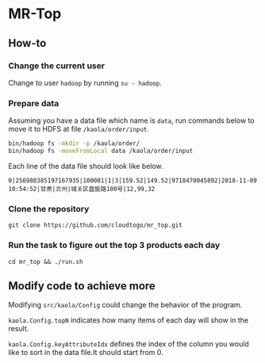 # MR-Top

## How-to

### Change the current user

Change to user `hadoop` by running `su - hadoop`.

### Prepare data

Assuming you have a data file which name is `data`, run commands below to move it to HDFS at file `/kaola/order/input`.

```bash
bin/hadoop fs -mkdir -p /kaola/order/
bin/hadoop fs -moveFromLocal data /kaola/order/input
```

Each line of the data file should look like below.

```
0|256988385197167935|100001|1|3|159.52|149.52|9718470045892|2018-11-09 10:54:52|甘肃|兰州|城关区盘旋路100号|12,99,32
```

### Clone the repository

`git clone https://github.com/cloudtogo/mr_top.git`

### Run the task to figure out the top 3 products each day

`cd mr_top && ./run.sh`

## Modify code to achieve more

Modifying `src/kaola/Config` could change the behavior of the program.

`kaola.Config.topN` indicates how many items of each day will show in the result.

`kaola.Config.keyAttributeIdx` defines the index of the column you would like to sort in the data file.It should start from 0.